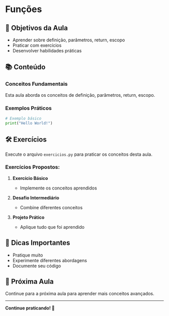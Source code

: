 # Funções

## 🎯 Objetivos da Aula

- Aprender sobre definição, parâmetros, return, escopo
- Praticar com exercícios
- Desenvolver habilidades práticas

## 📚 Conteúdo

### Conceitos Fundamentais

Esta aula aborda os conceitos de definição, parâmetros, return, escopo.

### Exemplos Práticos

```python
# Exemplo básico
print("Hello World!")
```

## 🛠️ Exercícios

Execute o arquivo `exercicios.py` para praticar os conceitos desta aula.

### Exercícios Propostos:

1. **Exercício Básico**
   - Implemente os conceitos aprendidos

2. **Desafio Intermediário**
   - Combine diferentes conceitos

3. **Projeto Prático**
   - Aplique tudo que foi aprendido

## 📝 Dicas Importantes

- Pratique muito
- Experimente diferentes abordagens
- Documente seu código

## 🔗 Próxima Aula

Continue para a próxima aula para aprender mais conceitos avançados.

---

**Continue praticando! 🐍**
